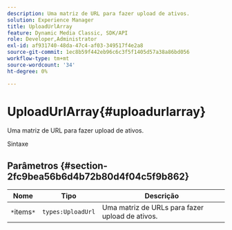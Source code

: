 ```yaml
---
description: Uma matriz de URL para fazer upload de ativos.
solution: Experience Manager
title: UploadUrlArray
feature: Dynamic Media Classic, SDK/API
role: Developer,Administrator
exl-id: af931740-48da-47c4-af03-349517f4e2a8
source-git-commit: 1ec8b59f442eb96c6c3f5f1405d57a38a86bd056
workflow-type: tm+mt
source-wordcount: '34'
ht-degree: 0%

---
```


# UploadUrlArray{#uploadurlarray}

Uma matriz de URL para fazer upload de ativos.

Sintaxe

## Parâmetros {#section-2fc9bea56b6d4b72b80d4f04c5f9b862}

| Nome | Tipo | Descrição |
|---|---|---|
| `*`items`*` | `types:UploadUrl` | Uma matriz de URLs para fazer upload de ativos. |
